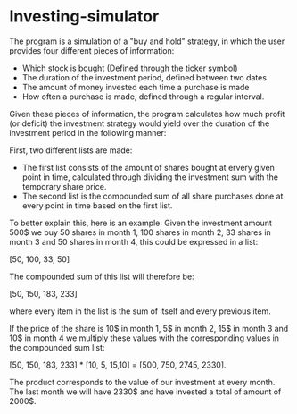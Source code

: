 # Investing-simulator

The program is a simulation of a "buy and hold" strategy, in which the user provides four different pieces of information:
- Which stock is bought (Defined through the ticker symbol)
- The duration of the investment period, defined between two dates
- The amount of money invested each time a purchase is made
- How often a purchase is made, defined through a regular interval.

Given these pieces of information, the program calculates how much profit (or deficit) the investment strategy would yield over the duration of the investment period in the following manner:


First, two different lists are made:
- The first list consists of the amount of shares bought at ervery given point in time, calculated through dividing the investment sum with the temporary share price.
- The second list is the compounded sum of all share purchases done at every point in time based on the first list.
 
To better explain this, here is an example:
Given the investment amount 500$ we buy 50 shares in month 1, 100 shares in month 2, 33 shares in month 3 and 50 shares in month 4, this could be expressed in a list:

[50, 100, 33, 50]

The compounded sum of this list will therefore be:

[50, 150, 183, 233]

where every item in the list is the sum of itself and every previous item. 

If the price of the share is 10$ in month 1, 5$ in month 2, 15$ in month 3 and 10$ in month 4 we multiply these values with the corresponding values in the compounded sum list:

[50, 150, 183, 233] * [10, 5, 15,10] = [500, 750, 2745, 2330]. 

The product corresponds to the value of our investment at every month. The last month we will have 2330$ and have invested a total of amount of 2000$. 
